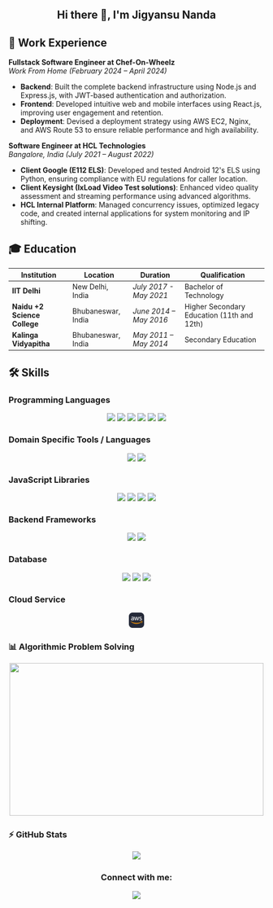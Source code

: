 <h2 align="center">Hi there 👋, I'm Jigyansu Nanda</h2>

## 🏢 Work Experience

**Fullstack Software Engineer at Chef-On-Wheelz**  
_Work From Home (February 2024 – April 2024)_

-   **Backend**: Built the complete backend infrastructure using Node.js and Express.js, with JWT-based authentication and authorization.
-   **Frontend**: Developed intuitive web and mobile interfaces using React.js, improving user engagement and retention.
-   **Deployment**: Devised a deployment strategy using AWS EC2, Nginx, and AWS Route 53 to ensure reliable performance and high availability.

**Software Engineer at HCL Technologies**  
_Bangalore, India (July 2021 – August 2022)_

-   **Client Google (E112 ELS)**: Developed and tested Android 12's ELS using Python, ensuring compliance with EU regulations for caller location.
-   **Client Keysight (IxLoad Video Test solutions)**: Enhanced video quality assessment and streaming performance using advanced algorithms.
-   **HCL Internal Platform**: Managed concurrency issues, optimized legacy code, and created internal applications for system monitoring and IP shifting.

## 🎓 Education

| Institution                  | Location           | Duration               | Qualification                              |
| ---------------------------- | ------------------ | ---------------------- | ------------------------------------------ |
| **IIT Delhi**                | New Delhi, India   | _July 2017 - May 2021_ | Bachelor of Technology                     |
| **Naidu +2 Science College** | Bhubaneswar, India | _June 2014 – May 2016_ | Higher Secondary Education (11th and 12th) |
| **Kalinga Vidyapitha**       | Bhubaneswar, India | _May 2011 – May 2014_  | Secondary Education                        |

## 🛠️ Skills

### Programming Languages

<p align="center">
<img  height="25"  src="https://img.shields.io/badge/-JavaScript-000000?style=flat&logo=javascript&logoColor=black&labelColor=F7DF1E"/>
<img  height="25"  src="https://img.shields.io/badge/-TypeScript-000000?style=flat&logo=typescript&logoColor=white&labelColor=007ACC"/>
<img  height="25"  src="https://img.shields.io/badge/-C++-000000?style=flat&logo=c%2B%2B&logoColor=white&labelColor=00599C"/>
<img  height="25"  src="https://img.shields.io/badge/-Rust-000000?style=flat&logo=rust&logoColor=white&labelColor=b7410e"/>
<img  height="25"  src="https://img.shields.io/badge/-Java-000000?style=flat&logo=openjdk&logoColor=white&labelColor=007396"/>
<img  height="25"  src="https://img.shields.io/badge/-Python-000000?style=flat&logo=python&logoColor=yellow&labelColor=3776AB"/>
</p>

### Domain Specific Tools / Languages

<p align="center">
<img  height="25"  src="https://img.shields.io/badge/-HTML5-000000?style=flat&logo=html5&logoColor=white&labelColor=E34F26"/>
<img  height="25"  src="https://img.shields.io/badge/-CSS3-000000?style=flat&logo=css3&logoColor=white&labelColor=1572B6"/>
</p>

### JavaScript Libraries

<p align="center">
<img  height="25"  src="https://img.shields.io/badge/-React-000000?style=flat&logo=react&logoColor=black&labelColor=61DAFB"/>
<img  height="25"  src="https://img.shields.io/badge/-Redux-000000?style=flat&logo=redux&logoColor=white&labelColor=764abc"/>
<img  height="25"  src="https://img.shields.io/badge/-jQuery-000000?style=flat&logo=jquery&logoColor=white&labelColor=0769AD"/>
<img  height="25"  src="https://img.shields.io/badge/-Bootstrap-000000?style=flat&logo=bootstrap&logoColor=white&labelColor=563D7C"/>
</p>

### Backend Frameworks

<p align="center">
<img  height="25"  src="https://img.shields.io/badge/-Node.js-000000?style=flat&logo=node.js&logoColor=white&labelColor=339933"/>
<img  height="25"  src="https://img.shields.io/badge/-Express-000000?style=flat&logo=express&logoColor=white&labelColor=563D7C"/>
</p>

### Database

<p align="center">
<img  height="25"  src="https://img.shields.io/badge/-SQL-000000?style=flat&logo=postgresql&logoColor=white&labelColor=4479A1"/>
<img  height="25"  src="https://img.shields.io/badge/-MongoDB-000000?style=flat&logo=mongodb&logoColor=white&labelColor=47A248"/>
<img  height="25"  src="https://img.shields.io/badge/-Redis-000000?style=flat&logo=redis&logoColor=white&labelColor=DC382D"/>
</p>

### Cloud Service

<p align="center">
  <!-- <img height="25" src="https://img.shields.io/badge/-AWS-232F3E?style=flat&logo=amazon-aws&logoColor=white"/> -->
  <img  height="30"  src="https://github.com/jigyansunanda/jigyansunanda/blob/main/assets/AWS-Dark.svg"/>
</p>

### 📊 Algorithmic Problem Solving

<p align="center">
  <img height="300em" width="500em" src="https://leetcard.jacoblin.cool/jigyansunanda?theme=dark&font=Karma&ext=contest"/>
</p>

### ⚡ GitHub Stats

<p align="center">
  <img height="200em" src="https://github-readme-stats-jigyansu-nandas-projects.vercel.app/api/top-langs/?username=jigyansunanda&theme=gotham&show_icons=true&hide_border=true&layout=compact&langs_count=12"/>
</p>

<h3 align="center">Connect with me:</h3>
<p align="center">
  <a href="https://www.linkedin.com/in/jigyansunanda"><img src="https://cdn-icons-png.flaticon.com/512/1409/1409945.png" width="40px"/></a>
</p>
